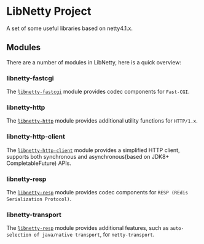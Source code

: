 # LibNetty Project

A set of some useful libraries based on netty4.1.x.


## Modules

There are a number of modules in LibNetty, here is a quick overview:

### libnetty-fastcgi

The [`libnetty-fastcgi`](libnetty-fastcgi) module provides codec components for `Fast-CGI`.

### libnetty-http

The [`libnetty-http`](libnetty-http) module provides additional utility functions for `HTTP/1.x`.

### libnetty-http-client

The [`libnetty-http-client`](libnetty-http-client) module provides a simplified HTTP client, supports both synchronous and asynchronous(based on JDK8+ CompletableFuture) APIs.

### libnetty-resp

The [`libnetty-resp`](libnetty-resp) module provides codec components for `RESP (REdis Serialization Protocol)`.

### libnetty-transport

The [`libnetty-resp`](libnetty-resp) module provides additional features, such as `auto-selection of java/native transport`, for `netty-transport`.

